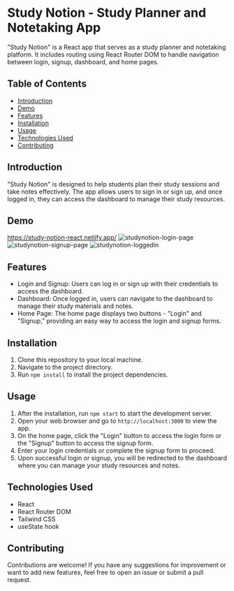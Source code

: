 # Study Notion - Study Planner and Notetaking App

"Study Notion" is a React app that serves as a study planner and notetaking platform. It includes routing using React Router DOM to handle navigation between login, signup, dashboard, and home pages.

## Table of Contents
- [Introduction](#introduction)
- [Demo](#demo)
- [Features](#features)
- [Installation](#installation)
- [Usage](#usage)
- [Technologies Used](#technologies-used)
- [Contributing](#contributing)


## Introduction
"Study Notion" is designed to help students plan their study sessions and take notes effectively. The app allows users to sign in or sign up, and once logged in, they can access the dashboard to manage their study resources.

## Demo
https://study-notion-react.netlify.app/
![studynotion-login-page](https://github.com/manipandit/study-notion-react/assets/110151059/1bd4376a-3b2c-434d-9c8c-d42c183b41aa)
![studynotion-signup-page](https://github.com/manipandit/study-notion-react/assets/110151059/fc20435f-cfdb-4677-9a4e-a8e900af5254)
![studynotion-loggedin](https://github.com/manipandit/study-notion-react/assets/110151059/d77f0486-9be3-4dae-8e5e-9d9f41409ad4)


## Features
- Login and Signup: Users can log in or sign up with their credentials to access the dashboard.
- Dashboard: Once logged in, users can navigate to the dashboard to manage their study materials and notes.
- Home Page: The home page displays two buttons - "Login" and "Signup," providing an easy way to access the login and signup forms.

## Installation
1. Clone this repository to your local machine.
2. Navigate to the project directory.
3. Run `npm install` to install the project dependencies.

## Usage
1. After the installation, run `npm start` to start the development server.
2. Open your web browser and go to `http://localhost:3000` to view the app.
3. On the home page, click the "Login" button to access the login form or the "Signup" button to access the signup form.
4. Enter your login credentials or complete the signup form to proceed.
5. Upon successful login or signup, you will be redirected to the dashboard where you can manage your study resources and notes.

## Technologies Used
- React
- React Router DOM
- Tailwind CSS
- useState hook

## Contributing
Contributions are welcome! If you have any suggestions for improvement or want to add new features, feel free to open an issue or submit a pull request.



